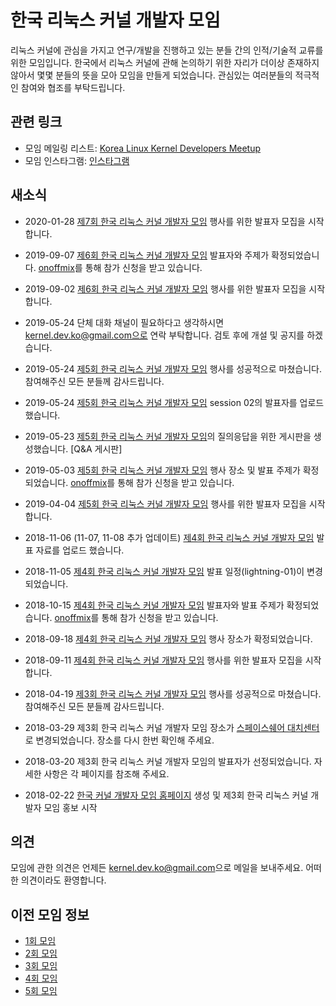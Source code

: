 # 한국 리눅스 커널 개발자 모임

리눅스 커널에 관심을 가지고 연구/개발을 진행하고 있는 분들 간의 인적/기술적 교류를 위한 모임입니다. 한국에서 리눅스 커널에 관해 논의하기 위한 자리가 더이상 존재하지 않아서 몇몇 분들의 뜻을 모아 모임을 만들게 되었습니다. 관심있는 여러분들의 적극적인 참여와 협조를 부탁드립니다.

## 관련 링크

* 모임 메일링 리스트: [Korea Linux Kernel Developers Meetup](https://groups.google.com/forum/?hl=ko#!forum/korea-linux-kernel-developers-meetup)
* 모임 인스타그램: [인스타그램](https://www.instagram.com/kernel.dev.ko/?hl=ko)

## 새소식

* 2020-01-28
[제7회 한국 리눅스 커널 개발자 모임](7th/) 행사를 위한 발표자 모집을 시작합니다.

* 2019-09-07
[제6회 한국 리눅스 커널 개발자 모임](6th/) 발표자와 주제가 확정되었습니다. [onoffmix](https://onoffmix.com/event/196640)를 통해 참가 신청을 받고 있습니다.

* 2019-09-02
[제6회 한국 리눅스 커널 개발자 모임](6th/) 행사를 위한 발표자 모집을 시작합니다.

* 2019-05-24
단체 대화 채널이 필요하다고 생각하시면 kernel.dev.ko@gmail.com으로 연락 부탁합니다. 검토 후에 개설 및 공지를 하겠습니다.

* 2019-05-24
[제5회 한국 리눅스 커널 개발자 모임](5th/) 행사를 성공적으로 마쳤습니다. 참여해주신 모든 분들께 감사드립니다.

* 2019-05-24
[제5회 한국 리눅스 커널 개발자 모임](5th/) session 02의 발표자를 업로드 했습니다.

* 2019-05-23
[제5회 한국 리눅스 커널 개발자 모임](5th/)의 질의응답을 위한 게시판을
생성했습니다. [Q&A 게시판]

* 2019-05-03
[제5회 한국 리눅스 커널 개발자 모임](5th/) 행사 장소 및 발표 주제가
확정되었습니다. [onoffmix](https://www.onoffmix.com/event/178349)를 통해 참가
신청을 받고 있습니다.

* 2019-04-04
[제5회 한국 리눅스 커널 개발자 모임](5th/) 행사를 위한 발표자 모집을 시작합니다.

* 2018-11-06 (11-07, 11-08 추가 업데이트)
[제4회 한국 리눅스 커널 개발자 모임](4th/) 발표 자료를 업로드 했습니다.

* 2018-11-05
[제4회 한국 리눅스 커널 개발자 모임](4th/) 발표 일정(lightning-01)이 변경되었습니다.

* 2018-10-15
[제4회 한국 리눅스 커널 개발자 모임](4th/) 발표자와 발표 주제가 확정되었습니다. [onoffmix](https://onoffmix.com/event/155146)를 통해 참가 신청을 받고 있습니다.

* 2018-09-18
[제4회 한국 리눅스 커널 개발자 모임](4th/) 행사 장소가 확정되었습니다.

* 2018-09-11
[제4회 한국 리눅스 커널 개발자 모임](4th/) 행사를 위한 발표자 모집을 시작합니다.

* 2018-04-19
[제3회 한국 리눅스 커널 개발자 모임](3rd/) 행사를 성공적으로 마쳤습니다. 참여해주신 모든 분들께 감사드립니다.

* 2018-03-29
제3회 한국 리눅스 커널 개발자 모임 장소가 [스페이스쉐어 대치센터](http://daechi.spaceshare.kr)로 변경되었습니다. 장소를 다시 한번 확인해 주세요.

* 2018-03-20
제3회 한국 리눅스 커널 개발자 모임의 발표자가 선정되었습니다. 자세한 사항은 각 페이지를 참조해 주세요.

* 2018-02-22
[한국 커널 개발자 모임 홈페이지](https://kernel-dev-ko.github.io) 생성 및 제3회 한국 리눅스 커널 개발자 모임 홍보 시작

## 의견
모임에 관한 의견은 언제든 [kernel.dev.ko@gmail.com](mailto:kernel.dev.ko@gmail.com)으로 메일을 보내주세요. 어떠한 의견이라도 환영합니다.

## 이전 모임 정보
* [1회 모임](https://onoffmix.com/event/83625)
* [2회 모임](2nd/)
* [3회 모임](3rd/)
* [4회 모임](4th/)
* [5회 모임](5th/)
